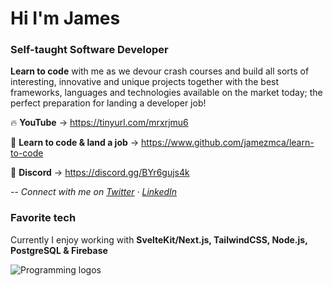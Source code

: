 # Hi I'm James
### Self-taught Software Developer

**Learn to code** with me as we devour crash courses and build all sorts of interesting, innovative and unique projects together with the best frameworks, languages and technologies available on the market today; the perfect preparation for landing a developer job!

🔥 **YouTube** -> https://tinyurl.com/mrxrjmu6

🐝 **Learn to code & land a job** -> https://www.github.com/jamezmca/learn-to-code

🌿 **Discord** -> https://discord.gg/BYr6gujs4k

-- *Connect with me on [Twitter](https://twitter.com/_Smoljames) · [LinkedIn](https://www.linkedin.com/in/jamezmcarthur/)*

### Favorite tech

Currently I enjoy working with **SvelteKit/Next.js, TailwindCSS, Node.js, PostgreSQL & Firebase**

![Programming logos](https://raw.githubusercontent.com/jamezmca/learn-to-code/main/assets/logos.png)




